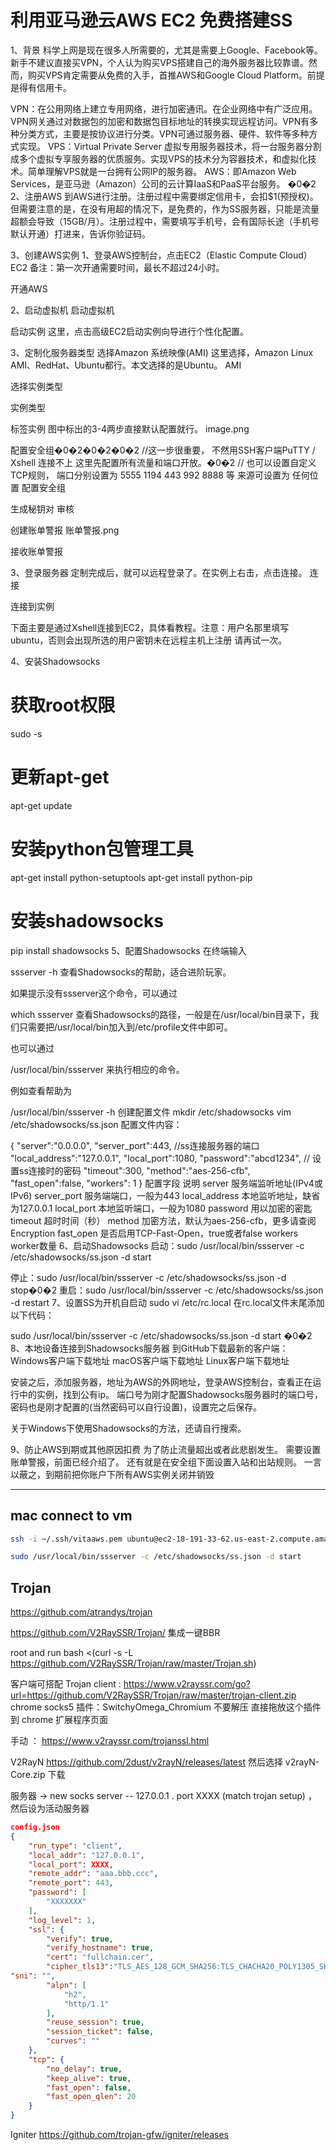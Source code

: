 # 利用亚马逊云AWS EC2 免费搭建SS

1、背景
科学上网是现在很多人所需要的，尤其是需要上Google、Facebook等。新手不建议直接买VPN，个人认为购买VPS搭建自己的海外服务器比较靠谱。然而，购买VPS肯定需要从免费的入手，首推AWS和Google Cloud Platform。前提是得有信用卡。

VPN：在公用网络上建立专用网络，进行加密通讯。在企业网络中有广泛应用。VPN网关通过对数据包的加密和数据包目标地址的转换实现远程访问。VPN有多种分类方式，主要是按协议进行分类。VPN可通过服务器、硬件、软件等多种方式实现。
VPS：Virtual Private Server 虚拟专用服务器技术，将一台服务器分割成多个虚拟专享服务器的优质服务。实现VPS的技术分为容器技术，和虚拟化技术。简单理解VPS就是一台拥有公网IP的服务器。
AWS：即Amazon Web Services，是亚马逊（Amazon）公司的云计算IaaS和PaaS平台服务。
�0�2
2、注册AWS
到AWS进行注册。注册过程中需要绑定信用卡，会扣$1(预授权)。但需要注意的是，在没有用超的情况下，是免费的，作为SS服务器，只能是流量超额会导致（15GB/月）。注册过程中，需要填写手机号，会有国际长途（手机号默认开通）打进来，告诉你验证码。

3、创建AWS实例
1、登录AWS控制台，点击EC2（Elastic Compute Cloud）
EC2
备注：第一次开通需要时间，最长不超过24小时。

开通AWS

2、启动虚拟机
启动虚拟机

启动实例
这里，点击高级EC2启动实例向导进行个性化配置。

3、定制化服务器类型
选择Amazon 系统映像(AMI)
这里选择，Amazon Linux AMI、RedHat、Ubuntu都行。本文选择的是Ubuntu。
AMI

选择实例类型

实例类型

标签实例
图中标出的3-4两步直接默认配置就行。
image.png

配置安全组�0�2�0�2�0�2 //这一步很重要， 不然用SSH客户端PuTTY / Xshell 连接不上
这里先配置所有流量和端口开放。�0�2 // 也可以设置自定义TCP规则， 端口分别设置为 5555 1194 443 992 8888 等 来源可设置为 任何位置
配置安全组

生成秘钥对
审核

创建账单警报
账单警报.png

接收账单警报

3、登录服务器
定制完成后，就可以远程登录了。在实例上右击，点击连接。
连接

连接到实例

下面主要是通过Xshell连接到EC2，具体看教程。注意：用户名那里填写ubuntu，否则会出现所选的用户密钥未在远程主机上注册 请再试一次。

4、安装Shadowsocks
# 获取root权限
sudo -s
# 更新apt-get
apt-get update
# 安装python包管理工具
apt-get install python-setuptools
apt-get install python-pip
# 安装shadowsocks
pip install shadowsocks
5、配置Shadowsocks
在终端输入

ssserver -h
查看Shadowsocks的帮助，适合进阶玩家。

如果提示没有ssserver这个命令，可以通过

which ssserver
查看Shadowsocks的路径，一般是在/usr/local/bin目录下，我们只需要把/usr/local/bin加入到/etc/profile文件中即可。

也可以通过

/usr/local/bin/ssserver
来执行相应的命令。

例如查看帮助为

/usr/local/bin/ssserver -h
创建配置文件
mkdir /etc/shadowsocks
vim /etc/shadowsocks/ss.json
配置文件内容：

{
    "server":"0.0.0.0",
    "server_port":443, //ss连接服务器的端口
    "local_address":"127.0.0.1",
    "local_port":1080,
    "password":"abcd1234", // 设置ss连接时的密码
    "timeout":300,
    "method":"aes-256-cfb",
    "fast_open":false,
    "workers": 1
}
配置字段	说明
server	服务端监听地址(IPv4或IPv6)
server_port	服务端端口，一般为443
local_address	本地监听地址，缺省为127.0.0.1
local_port	本地监听端口，一般为1080
password	用以加密的密匙
timeout	超时时间（秒）
method	加密方法，默认为aes-256-cfb，更多请查阅Encryption
fast_open	是否启用TCP-Fast-Open，true或者false
workers	worker数量
6、启动Shadowsocks
启动：sudo /usr/local/bin/ssserver -c /etc/shadowsocks/ss.json -d start

停止：sudo /usr/local/bin/ssserver -c /etc/shadowsocks/ss.json -d stop�0�2
重启：sudo /usr/local/bin/ssserver -c /etc/shadowsocks/ss.json -d restart
7、设置SS为开机自启动
sudo vi /etc/rc.local
在rc.local文件末尾添加以下代码：

sudo /usr/local/bin/ssserver -c /etc/shadowsocks/ss.json -d start
�0�2
8、本地设备连接到Shadowsocks服务器
到GitHub下载最新的客户端：
Windows客户端下载地址
macOS客户端下载地址
Linux客户端下载地址

安装之后，添加服务器，地址为AWS的外网地址，登录AWS控制台，查看正在运行中的实例，找到公有ip。 端口号为刚才配置Shadowsocks服务器时的端口号，密码也是刚才配置的(当然密码可以自行设置)，设置完之后保存。

关于Windows下使用Shadowsocks的方法，还请自行搜索。

9、防止AWS到期或其他原因扣费
为了防止流量超出或者此悲剧发生。
需要设置账单警报，前面已经介绍了。
还有就是在安全组下面设置入站和出站规则。
一言以蔽之，到期前把你账户下所有AWS实例关闭并销毁

***

## mac connect to vm
```sh
ssh -i ~/.ssh/vitaaws.pem ubuntu@ec2-18-191-33-62.us-east-2.compute.amazonaws.com

sudo /usr/local/bin/ssserver -c /etc/shadowsocks/ss.json -d start
```

## Trojan
https://github.com/atrandys/trojan

https://github.com/V2RaySSR/Trojan/ 集成一键BBR

root and run
bash <(curl -s -L https://github.com/V2RaySSR/Trojan/raw/master/Trojan.sh)


客户端可搭配 
Trojan client : https://www.v2rayssr.com/go?url=https://github.com/V2RaySSR/Trojan/raw/master/trojan-client.zip
chrome socks5 插件：SwitchyOmega_Chromium 不要解压 直接拖放这个插件到 chrome 扩展程序页面

手动 ： https://www.v2rayssr.com/trojanssl.html

V2RayN
https://github.com/2dust/v2rayN/releases/latest
然后选择 v2rayN-Core.zip 下载

服务器 ->  new socks server -- 127.0.0.1 . port XXXX (match trojan setup) ， 然后设为活动服务器

```json
config.json
{
    "run_type": "client",
    "local_addr": "127.0.0.1",
    "local_port": XXXX,
    "remote_addr": "aaa.bbb.ccc",
    "remote_port": 443,
    "password": [
        "XXXXXXX"
    ],
    "log_level": 1,
    "ssl": {
        "verify": true,
        "verify_hostname": true,
        "cert": "fullchain.cer",
        "cipher_tls13":"TLS_AES_128_GCM_SHA256:TLS_CHACHA20_POLY1305_SHA256:TLS_AES_256_GCM_SHA384",
"sni": "",
        "alpn": [
            "h2",
            "http/1.1"
        ],
        "reuse_session": true,
        "session_ticket": false,
        "curves": ""
    },
    "tcp": {
        "no_delay": true,
        "keep_alive": true,
        "fast_open": false,
        "fast_open_qlen": 20
    }
}
```

Igniter
https://github.com/trojan-gfw/igniter/releases
